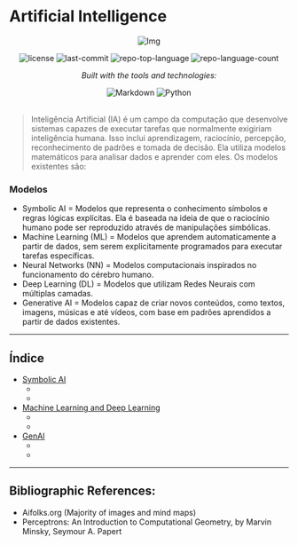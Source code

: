 # Artificial Intelligence

<div align="center">

![Img](https://github.com/user-attachments/assets/5b4e233c-9d83-4c10-93ac-94d066669d28)

<!-- BADGES -->
<img src="https://img.shields.io/github/license/HenrySchall/Artificial_Intelligence?style=flat&logo=opensourceinitiative&logoColor=white&color=0080ff" alt="license">
<img src="https://img.shields.io/github/last-commit/HenrySchall/Artificial_Intelligence?style=flat&logo=git&logoColor=white&color=0080ff" alt="last-commit">
<img src="https://img.shields.io/github/languages/top/HenrySchall/Artificial_Intelligence?style=flat&color=0080ff" alt="repo-top-language">
<img src="https://img.shields.io/github/languages/count/HenrySchall/Artificial_Intelligence?style=flat&color=0080ff" alt="repo-language-count">

<em>Built with the tools and technologies:</em>

<img src="https://img.shields.io/badge/Markdown-000000.svg?style=flat&logo=Markdown&logoColor=white" alt="Markdown">
<img src="https://img.shields.io/badge/Python-3776AB.svg?style=flat&logo=Python&logoColor=white" alt="Python">

</div>
<br>

> Inteligência Artificial (IA) é um campo da computação que desenvolve sistemas capazes de executar tarefas que normalmente exigiriam inteligência humana. Isso inclui aprendizagem, raciocínio, percepção, reconhecimento de padrões e tomada de decisão. Ela utiliza modelos matemáticos para analisar dados e aprender com eles. Os modelos existentes são:

### Modelos

* Symbolic AI = Modelos que representa o conhecimento símbolos e regras lógicas explícitas. Ela é baseada na ideia de que o raciocínio humano pode ser reproduzido através de manipulações simbólicas.
* Machine Learning (ML) = Modelos que aprendem automaticamente a partir de dados, sem serem explicitamente programados para executar tarefas específicas.
* Neural Networks (NN) = Modelos computacionais inspirados no funcionamento do cérebro humano.
* Deep Learning (DL) = Modelos que utilizam Redes Neurais com múltiplas camadas.
* Generative AI = Modelos capaz de criar novos conteúdos, como textos, imagens, músicas e até vídeos, com base em padrões aprendidos a partir de dados existentes.

---
## Índice

- [Symbolic AI]([#overview](https://github.com/HenrySchall/Artificial_Intelligence/tree/main/Level%201%20-%20Symbolic%20AI))
    - []()
    - []()
- [Machine Learning and Deep Learning]()
    - []()
    - []()
- [GenAI](https://github.com/HenrySchall/Artificial_Intelligence/tree/main/Level%203%20-%20GenAI)
    - []()
    - []()

---

## Bibliographic References:

- Aifolks.org (Majority of images and mind maps)
- Perceptrons: An Introduction to Computational Geometry, by Marvin Minsky, Seymour A. Papert
